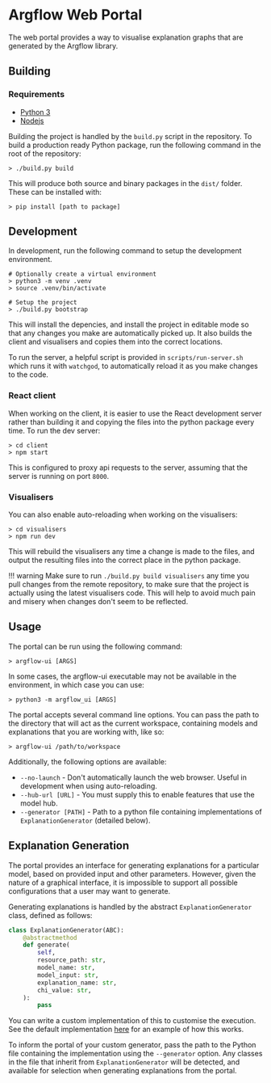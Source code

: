 # Argflow Web Portal

The web portal provides a way to visualise explanation graphs that are generated by the Argflow library.

## Building

### Requirements

- [Python 3](https://www.python.org/downloads/)
- [Nodejs](https://nodejs.org/en/)

Building the project is handled by the `build.py` script in the repository. To build a production ready Python package, run the following command in the root of the repository:

```
> ./build.py build
```

This will produce both source and binary packages in the `dist/` folder. These can be installed with:

```
> pip install [path to package]
```

## Development

In development, run the following command to setup the development environment.

```
# Optionally create a virtual environment
> python3 -m venv .venv
> source .venv/bin/activate

# Setup the project
> ./build.py bootstrap
```

This will install the depencies, and install the project in editable mode so that any changes you make are automatically picked up. It also builds the client and visualisers and copies them into the correct locations.

To run the server, a helpful script is provided in `scripts/run-server.sh` which runs it with `watchgod`, to automatically reload it as you make changes to the code.

### React client

When working on the client, it is easier to use the React development server rather than building it and copying the files into the python package every time. To run the dev server:

```
> cd client
> npm start
```

This is configured to proxy api requests to the server, assuming that the server is running on port `8000`.

### Visualisers

You can also enable auto-reloading when working on the visualisers:

```
> cd visualisers
> npm run dev
```

This will rebuild the visualisers any time a change is made to the files, and output the resulting files into the correct place in the python package.

!!! warning
    Make sure to run `./build.py build visualisers` any time you pull changes from the remote repository, to make sure that the project is actually using the latest visualisers code. This will help to avoid much pain and misery when changes don't seem to be reflected.

## Usage

The portal can be run using the following command:

```
> argflow-ui [ARGS]
```

In some cases, the argflow-ui executable may not be available in the environment, in which case you can use:

```
> python3 -m argflow_ui [ARGS]
```

The portal accepts several command line options. You can pass the path to the directory that will act as the current workspace, containing models and explanations that you are working with, like so:

```
> argflow-ui /path/to/workspace
```

Additionally, the following options are available:

- `--no-launch` - Don't automatically launch the web browser. Useful in development when using auto-reloading.
- `--hub-url [URL]` - You must supply this to enable features that use the model hub.
- `--generator [PATH]` - Path to a python file containing implementations of `ExplanationGenerator` (detailed below).

## Explanation Generation

The portal provides an interface for generating explanations for a particular model, based on provided input and other parameters. However, given the nature of a graphical interface, it is impossible to support all possible configurations that a user may want to generate.

Generating explanations is handled by the abstract `ExplanationGenerator` class, defined as follows:

```python
class ExplanationGenerator(ABC):
    @abstractmethod
    def generate(
        self,
        resource_path: str,
        model_name: str,
        model_input: str,
        explanation_name: str,
        chi_value: str,
    ):
        pass
```

You can write a custom implementation of this to customise the execution. See the default implementation [here](https://gitlab.doc.ic.ac.uk/xai-crew/portal/-/blob/master/argflow_ui/generator/default.py) for an example of how this works.

To inform the portal of your custom generator, pass the path to the Python file containing the implementation using the `--generator` option. Any classes in the file that inherit from `ExplanationGenerator` will be detected, and available for selection when generating explanations from the portal.

